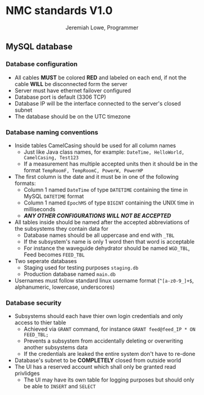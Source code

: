 # NMC standards V1.0

<center>Jeremiah Lowe, Programmer</center>

## MySQL database
### Database configuration
 - All cables **MUST** be colored **RED** and labeled on each end, if not the cable **WILL** be disconnected form the server
 - Server must have ethernet failover configured
 - Database port is default (3306 TCP)
 - Database IP will be the interface connected to the server's closed subnet
 - The database should be on the UTC timezone
 
### Database naming conventions
 - Inside tables CamelCasing should be used for all column names
    - Just like Java class names, for example: `DateTime, HelloWorld, CamelCasing, Test123`
    - If a measurement has multiple accepted units then it should be in the format `TempRoomF, TempRoomC, PowerW, PowerHP`
 - The first column is the date and it must be in one of the following formats:
    - Column 1 named `DateTime` of type `DATETIME` containing the time in MySQL `DATETIME` format
    - Column 1 named `EpochMS` of type `BIGINT` containing the UNIX time in milliseconds
    - ***ANY OTHER CONFIGURATIONS WILL NOT BE ACCEPTED***
 - All tables inside should be named after the accepted abbreviations of  the subsystems they contain data for
    - Database names should be all uppercase and end with `_TBL`
    - If the subsystem's name is only 1 word then that word is acceptable
   - For instance the waveguide dehydrator should be named `WGD_TBL`, Feed becomes `FEED_TBL`
 - Two seperate databases
    - Staging used for testing purposes `staging.db`
    - Production database named `main.db`
 - Usernames must follow standard linux username format (`^[a-z0-9_]+$`, alphanumeric, lowercase, underscores)
 
### Database security
 - Subsystems should each have thier own login credentials and only access to thier table
    - Achieved via `GRANT` command, for instance `GRANT feed@feed_IP * ON FEED_TBL;`
    - Prevents a subsystem from accidentally deleting or overwriting another subsystems data
    - If the credentials are leaked the entire system don't have to re-done
 - Database's subnet to be **COMPLETELY** closed from outside world
 - The UI has a reserved account which shall only be granted read privlidges
    - The UI may have its own table for logging purposes but should only be able to `INSERT` and `SELECT`
